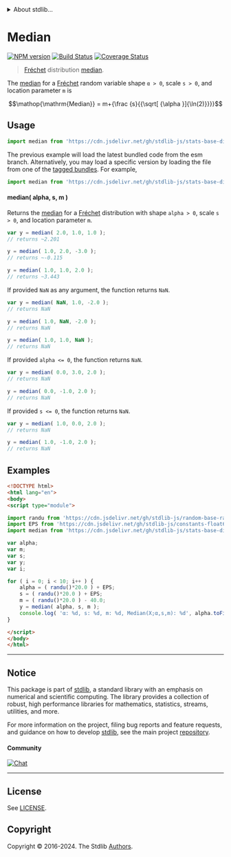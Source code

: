 <!--

@license Apache-2.0

Copyright (c) 2018 The Stdlib Authors.

Licensed under the Apache License, Version 2.0 (the "License");
you may not use this file except in compliance with the License.
You may obtain a copy of the License at

   http://www.apache.org/licenses/LICENSE-2.0

Unless required by applicable law or agreed to in writing, software
distributed under the License is distributed on an "AS IS" BASIS,
WITHOUT WARRANTIES OR CONDITIONS OF ANY KIND, either express or implied.
See the License for the specific language governing permissions and
limitations under the License.

-->


<details>
  <summary>
    About stdlib...
  </summary>
  <p>We believe in a future in which the web is a preferred environment for numerical computation. To help realize this future, we've built stdlib. stdlib is a standard library, with an emphasis on numerical and scientific computation, written in JavaScript (and C) for execution in browsers and in Node.js.</p>
  <p>The library is fully decomposable, being architected in such a way that you can swap out and mix and match APIs and functionality to cater to your exact preferences and use cases.</p>
  <p>When you use stdlib, you can be absolutely certain that you are using the most thorough, rigorous, well-written, studied, documented, tested, measured, and high-quality code out there.</p>
  <p>To join us in bringing numerical computing to the web, get started by checking us out on <a href="https://github.com/stdlib-js/stdlib">GitHub</a>, and please consider <a href="https://opencollective.com/stdlib">financially supporting stdlib</a>. We greatly appreciate your continued support!</p>
</details>

# Median

[![NPM version][npm-image]][npm-url] [![Build Status][test-image]][test-url] [![Coverage Status][coverage-image]][coverage-url] <!-- [![dependencies][dependencies-image]][dependencies-url] -->

> [Fréchet][frechet-distribution] distribution [median][median].

<!-- Section to include introductory text. Make sure to keep an empty line after the intro `section` element and another before the `/section` close. -->

<section class="intro">

The [median][median] for a [Fréchet][frechet-distribution] random variable shape `α > 0`, scale `s > 0`, and location parameter `m` is

<!-- <equation class="equation" label="eq:frechet_median" align="center" raw="\operatorname{Median} = m+{\frac {s}{{\sqrt[ {\alpha }]{\ln(2)}}}}" alt="Median for a Fréchet distribution."> -->

```math
\mathop{\mathrm{Median}} = m+{\frac {s}{{\sqrt[ {\alpha }]{\ln(2)}}}}
```

<!-- <div class="equation" align="center" data-raw-text="\operatorname{Median} = m+{\frac {s}{{\sqrt[ {\alpha }]{\ln(2)}}}}" data-equation="eq:frechet_median">
    <img src="https://cdn.jsdelivr.net/gh/stdlib-js/stdlib@51534079fef45e990850102147e8945fb023d1d0/lib/node_modules/@stdlib/stats/base/dists/frechet/median/docs/img/equation_frechet_median.svg" alt="Median for a Fréchet distribution.">
    <br>
</div> -->

<!-- </equation> -->

</section>

<!-- /.intro -->

<!-- Package usage documentation. -->



<section class="usage">

## Usage

```javascript
import median from 'https://cdn.jsdelivr.net/gh/stdlib-js/stats-base-dists-frechet-median@esm/index.mjs';
```
The previous example will load the latest bundled code from the esm branch. Alternatively, you may load a specific version by loading the file from one of the [tagged bundles](https://github.com/stdlib-js/stats-base-dists-frechet-median/tags). For example,

```javascript
import median from 'https://cdn.jsdelivr.net/gh/stdlib-js/stats-base-dists-frechet-median@v0.2.1-esm/index.mjs';
```

#### median( alpha, s, m )

Returns the [median][median] for a [Fréchet][frechet-distribution] distribution with shape `alpha > 0`, scale `s > 0`, and location parameter `m`.

```javascript
var y = median( 2.0, 1.0, 1.0 );
// returns ~2.201

y = median( 1.0, 2.0, -3.0 );
// returns ~-0.115

y = median( 1.0, 1.0, 2.0 );
// returns ~3.443
```

If provided `NaN` as any argument, the function returns `NaN`.

```javascript
var y = median( NaN, 1.0, -2.0 );
// returns NaN

y = median( 1.0, NaN, -2.0 );
// returns NaN

y = median( 1.0, 1.0, NaN );
// returns NaN
```

If provided `alpha <= 0`, the function returns `NaN`.

```javascript
var y = median( 0.0, 3.0, 2.0 );
// returns NaN

y = median( 0.0, -1.0, 2.0 );
// returns NaN
```

If provided `s <= 0`, the function returns `NaN`.

```javascript
var y = median( 1.0, 0.0, 2.0 );
// returns NaN

y = median( 1.0, -1.0, 2.0 );
// returns NaN
```

</section>

<!-- /.usage -->

<!-- Package usage notes. Make sure to keep an empty line after the `section` element and another before the `/section` close. -->

<section class="notes">

</section>

<!-- /.notes -->

<!-- Package usage examples. -->

<section class="examples">

## Examples

<!-- eslint no-undef: "error" -->

```html
<!DOCTYPE html>
<html lang="en">
<body>
<script type="module">

import randu from 'https://cdn.jsdelivr.net/gh/stdlib-js/random-base-randu@esm/index.mjs';
import EPS from 'https://cdn.jsdelivr.net/gh/stdlib-js/constants-float64-eps@esm/index.mjs';
import median from 'https://cdn.jsdelivr.net/gh/stdlib-js/stats-base-dists-frechet-median@esm/index.mjs';

var alpha;
var m;
var s;
var y;
var i;

for ( i = 0; i < 10; i++ ) {
    alpha = ( randu()*20.0 ) + EPS;
    s = ( randu()*20.0 ) + EPS;
    m = ( randu()*20.0 ) - 40.0;
    y = median( alpha, s, m );
    console.log( 'α: %d, s: %d, m: %d, Median(X;α,s,m): %d', alpha.toFixed( 4 ), s.toFixed( 4 ), m.toFixed( 4 ), y.toFixed( 4 ) );
}

</script>
</body>
</html>
```

</section>

<!-- /.examples -->

<!-- Section to include cited references. If references are included, add a horizontal rule *before* the section. Make sure to keep an empty line after the `section` element and another before the `/section` close. -->

<section class="references">

</section>

<!-- /.references -->

<!-- Section for related `stdlib` packages. Do not manually edit this section, as it is automatically populated. -->

<section class="related">

</section>

<!-- /.related -->

<!-- Section for all links. Make sure to keep an empty line after the `section` element and another before the `/section` close. -->


<section class="main-repo" >

* * *

## Notice

This package is part of [stdlib][stdlib], a standard library with an emphasis on numerical and scientific computing. The library provides a collection of robust, high performance libraries for mathematics, statistics, streams, utilities, and more.

For more information on the project, filing bug reports and feature requests, and guidance on how to develop [stdlib][stdlib], see the main project [repository][stdlib].

#### Community

[![Chat][chat-image]][chat-url]

---

## License

See [LICENSE][stdlib-license].


## Copyright

Copyright &copy; 2016-2024. The Stdlib [Authors][stdlib-authors].

</section>

<!-- /.stdlib -->

<!-- Section for all links. Make sure to keep an empty line after the `section` element and another before the `/section` close. -->

<section class="links">

[npm-image]: http://img.shields.io/npm/v/@stdlib/stats-base-dists-frechet-median.svg
[npm-url]: https://npmjs.org/package/@stdlib/stats-base-dists-frechet-median

[test-image]: https://github.com/stdlib-js/stats-base-dists-frechet-median/actions/workflows/test.yml/badge.svg?branch=v0.2.1
[test-url]: https://github.com/stdlib-js/stats-base-dists-frechet-median/actions/workflows/test.yml?query=branch:v0.2.1

[coverage-image]: https://img.shields.io/codecov/c/github/stdlib-js/stats-base-dists-frechet-median/main.svg
[coverage-url]: https://codecov.io/github/stdlib-js/stats-base-dists-frechet-median?branch=main

<!--

[dependencies-image]: https://img.shields.io/david/stdlib-js/stats-base-dists-frechet-median.svg
[dependencies-url]: https://david-dm.org/stdlib-js/stats-base-dists-frechet-median/main

-->

[chat-image]: https://img.shields.io/gitter/room/stdlib-js/stdlib.svg
[chat-url]: https://app.gitter.im/#/room/#stdlib-js_stdlib:gitter.im

[stdlib]: https://github.com/stdlib-js/stdlib

[stdlib-authors]: https://github.com/stdlib-js/stdlib/graphs/contributors

[umd]: https://github.com/umdjs/umd
[es-module]: https://developer.mozilla.org/en-US/docs/Web/JavaScript/Guide/Modules

[deno-url]: https://github.com/stdlib-js/stats-base-dists-frechet-median/tree/deno
[deno-readme]: https://github.com/stdlib-js/stats-base-dists-frechet-median/blob/deno/README.md
[umd-url]: https://github.com/stdlib-js/stats-base-dists-frechet-median/tree/umd
[umd-readme]: https://github.com/stdlib-js/stats-base-dists-frechet-median/blob/umd/README.md
[esm-url]: https://github.com/stdlib-js/stats-base-dists-frechet-median/tree/esm
[esm-readme]: https://github.com/stdlib-js/stats-base-dists-frechet-median/blob/esm/README.md
[branches-url]: https://github.com/stdlib-js/stats-base-dists-frechet-median/blob/main/branches.md

[stdlib-license]: https://raw.githubusercontent.com/stdlib-js/stats-base-dists-frechet-median/main/LICENSE

[frechet-distribution]: https://en.wikipedia.org/wiki/Fr%C3%A9chet_distribution

[median]: https://en.wikipedia.org/wiki/Median

</section>

<!-- /.links -->
